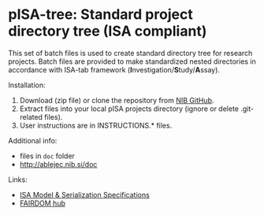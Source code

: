 # pISA-tree: Standard project directory tree (ISA compliant)

This set of batch files is used to create standard directory tree for research projects.
Batch files are provided to make standardized nested directories in accordance with ISA-tab framework (**I**nvestigation/**S**tudy/**A**ssay).

Installation:

1. Download (zip file) or clone the repository from [NIB GitHub](https://github.com/NIB-SI/pISA-tree/archive/master.zip).
2. Extract files into your local pISA projects directory (ignore or delete .git-related files).
3. User instructions are in INSTRUCTIONS.\* files.

Additional info:
* files in `doc` folder
* <http://ablejec.nib.si/doc>

Links:
* [ISA Model & Serialization Specifications](http://isa-tools.org/format/specification/)
* [FAIRDOM hub](https://seek.sysmo-db.org/)

